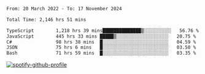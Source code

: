 <!--START_SECTION:waka-->

```txt
From: 20 March 2022 - To: 17 November 2024

Total Time: 2,146 hrs 51 mins

TypeScript        1,218 hrs 39 mins██████████████▒░░░░░░░░░░   56.76 %
JavaScript        445 hrs 33 mins █████▒░░░░░░░░░░░░░░░░░░░   20.75 %
C#                98 hrs 38 mins  █░░░░░░░░░░░░░░░░░░░░░░░░   04.59 %
JSON              75 hrs 6 mins   █░░░░░░░░░░░░░░░░░░░░░░░░   03.50 %
Bash              71 hrs 59 mins  █░░░░░░░░░░░░░░░░░░░░░░░░   03.35 %
```

<!--END_SECTION:waka-->
[![spotify-github-profile](https://spotify-github-profile.vercel.app/api/view?uid=c00zprrvy9xiloa9qnco3hmng&cover_image=true&theme=novatorem&show_offline=false&background_color=121212&bar_color=53b14f&bar_color_cover=false)](https://spotify-github-profile.vercel.app/api/view?uid=c00zprrvy9xiloa9qnco3hmng&redirect=true)



